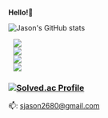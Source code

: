 <b>Hello!👋</b>

![Jason's GitHub stats](https://github-readme-stats.vercel.app/api?username=JasonShin10&show_icons=true&theme=radical)

<a href="https://www.youtube.com/watch?v=PwGmnBe87KI">
    <img 
        src="http://img.shields.io/badge/Video-Law_of_the_Ocean-blue"
        style="height : auto; margin-left : 10px; margin-right : 10px;"/>
</a>

</br>

<a href="https://www.youtube.com/watch?v=BdWIT8nkqpo">
    <img 
        src="http://img.shields.io/badge/Video-Call_of_Duty-green"
        style="height : auto; margin-left : 10px; margin-right : 10px;"/>
</a>

</br>

<a href="https://www.youtube.com/watch?v=09xjRweD6Og">
    <img 
        src="http://img.shields.io/badge/Video-Midnight_Gallery-yellow"
        style="height : auto; margin-left : 10px; margin-right : 10px;"/>
</a>

</br>

<a href="https://www.youtube.com/watch?v=Ln4tfOLXvvs">
    <img 
        src="http://img.shields.io/badge/Video-Meta_Marble-brown"
        style="height : auto; margin-left : 10px; margin-right : 10px;"/>
</a>

### [![Solved.ac Profile](http://mazassumnida.wtf/api/v2/generate_badge?boj=sjason2680)](https://solved.ac/sjason2680/)

📫: sjason2680@gmail.com
<!--
**JasonShin10/JasonShin10** is a ✨ _special_ ✨ repository because its `README.md` (this file) appears on your GitHub profile.

Here are some ideas to get you started:

- 🔭 I’m currently working on ...
- 🌱 I’m currently learning ...
- 👯 I’m looking to collaborate on ...
- 🤔 I’m looking for help with ...
- 💬 Ask me about ...
- 📫 How to reach me: ...
- 😄 Pronouns: ...
- ⚡ Fun fact: ...
-->
